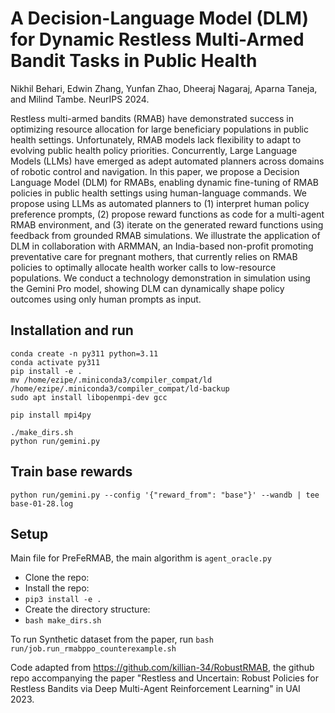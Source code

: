 **A Decision-Language Model (DLM) for Dynamic Restless Multi-Armed Bandit Tasks in Public Health**
==================================
Nikhil Behari, Edwin Zhang, Yunfan Zhao, Dheeraj Nagaraj, Aparna Taneja, and Milind Tambe. NeurIPS 2024.

Restless multi-armed bandits (RMAB) have demonstrated success in optimizing resource allocation for large beneficiary populations in public health settings. Unfortunately, RMAB models lack flexibility to adapt to evolving public health policy priorities. Concurrently, Large Language Models (LLMs) have emerged as adept automated planners across domains of robotic control and navigation. In this paper, we propose a Decision Language Model (DLM) for RMABs, enabling dynamic fine-tuning of RMAB policies in public health settings using human-language commands. We propose using LLMs as automated planners to (1) interpret human policy preference prompts, (2) propose reward functions as code for a multi-agent RMAB environment, and (3) iterate on the generated reward functions using feedback from grounded RMAB simulations. We illustrate the application of DLM in collaboration with ARMMAN, an India-based non-profit promoting preventative care for pregnant mothers, that currently relies on RMAB policies to optimally allocate health worker calls to low-resource populations. We conduct a technology demonstration in simulation using the Gemini Pro model, showing DLM can dynamically shape policy outcomes using only human prompts as input.

## Installation and run
```
conda create -n py311 python=3.11                                                             
conda activate py311
pip install -e .
mv /home/ezipe/.miniconda3/compiler_compat/ld /home/ezipe/.miniconda3/compiler_compat/ld-backup
sudo apt install libopenmpi-dev gcc

pip install mpi4py

./make_dirs.sh
python run/gemini.py   
```

## Train base rewards
```python run/gemini.py --config '{"reward_from": "base"}' --wandb | tee base-01-28.log```


## Setup

Main file for PreFeRMAB, the main algorithm is `agent_oracle.py`

- Clone the repo:
- Install the repo:
- `pip3 install -e .`
- Create the directory structure:
- `bash make_dirs.sh`

To run Synthetic dataset from the paper, run 
`bash run/job.run_rmabppo_counterexample.sh`

Code adapted from https://github.com/killian-34/RobustRMAB, the github repo accompanying the paper "Restless and Uncertain: Robust Policies for Restless Bandits via Deep Multi-Agent Reinforcement Learning" in UAI 2023. 
